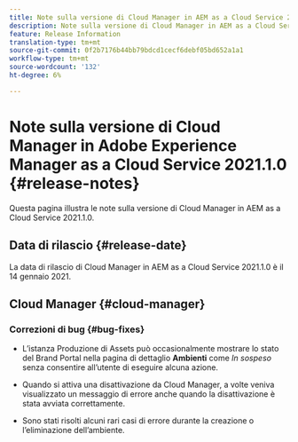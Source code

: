 ```yaml
---
title: Note sulla versione di Cloud Manager in AEM as a Cloud Service 2021.1.0
description: Note sulla versione di Cloud Manager in AEM as a Cloud Service 2021.1.0
feature: Release Information
translation-type: tm+mt
source-git-commit: 0f2b7176b44bb79bdcd1cecf6debf05bd652a1a1
workflow-type: tm+mt
source-wordcount: '132'
ht-degree: 6%

---
```



# Note sulla versione di Cloud Manager in Adobe Experience Manager as a Cloud Service 2021.1.0 {#release-notes}

Questa pagina illustra le note sulla versione di Cloud Manager in AEM as a Cloud Service 2021.1.0.

## Data di rilascio {#release-date}

La data di rilascio di Cloud Manager in AEM as a Cloud Service 2021.1.0 è il 14 gennaio 2021.

## Cloud Manager {#cloud-manager}

### Correzioni di bug {#bug-fixes}

* L’istanza Produzione di Assets può occasionalmente mostrare lo stato del Brand Portal nella pagina di dettaglio **Ambienti** come *In sospeso* senza consentire all’utente di eseguire alcuna azione.

* Quando si attiva una disattivazione da Cloud Manager, a volte veniva visualizzato un messaggio di errore anche quando la disattivazione è stata avviata correttamente.

* Sono stati risolti alcuni rari casi di errore durante la creazione o l’eliminazione dell’ambiente.
